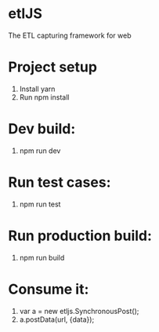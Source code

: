 # etlJS
The ETL capturing framework for web

# Project setup
1. Install yarn
2. Run npm install

# Dev build:
1. npm run dev

# Run test cases: 
1. npm run test

# Run production build:
1. npm run build

# Consume it:
1. var a = new etljs.SynchronousPost();
2. a.postData(url, {data});
